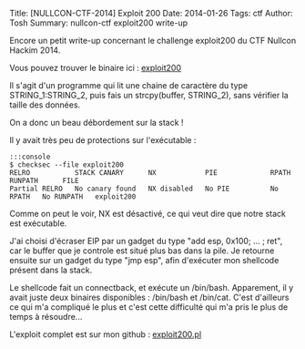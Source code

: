 Title: [NULLCON-CTF-2014] Exploit 200
Date: 2014-01-26
Tags: ctf
Author: Tosh
Summary: nullcon-ctf exploit200 write-up

Encore un petit write-up concernant le challenge exploit200 du CTF Nullcon Hackim 2014.

Vous pouvez trouver le binaire ici : [exploit200](http://download.tuxfamily.org/toshpage/CTF/NULLCON_2014/exploit200)

Il s'agit d'un programme qui lit une chaine de caractère du type STRING_1:STRING_2, puis fais un strcpy(buffer, STRING_2), sans vérifier la taille des données.

On a donc un beau débordement sur la stack !

Il y avait très peu de protections sur l'exécutable :

	:::console
	$ checksec --file exploit200
	RELRO           STACK CANARY      NX            PIE             RPATH      RUNPATH      FILE
	Partial RELRO   No canary found   NX disabled   No PIE          No RPATH   No RUNPATH   exploit200

Comme on peut le voir, NX est désactivé, ce qui veut dire que notre stack est exécutable.

J'ai choisi d'écraser EIP par un gadget du type "add esp, 0x100; ... ; ret", car le buffer que je controle est situé plus bas dans la pile.
Je retourne ensuite sur un gadget du type "jmp esp", afin d'exécuter mon shellcode présent dans la stack.

Le shellcode fait un connectback, et exécute un /bin/bash. Apparement, il y avait juste deux binaires disponibles : /bin/bash et /bin/cat. C'est d'ailleurs ce qui m'a compliqué le plus et c'est cette difficulté qui m'a pris le plus de temps à résoudre...

L'exploit complet est sur mon github : [exploit200.pl](https://github.com/t00sh/ctf/blob/master/nullcon_ctf_2014/exploit200.pl)
